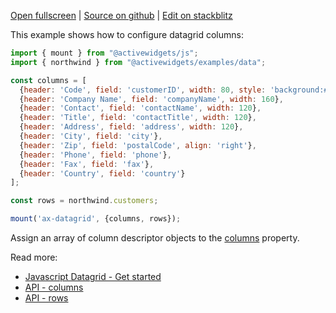 
[Open fullscreen](/columns/) | [Source on github](https://github.com/activewidgets/js/tree/master/examples/columns) | [Edit on stackblitz](https://stackblitz.com/github/activewidgets/js/tree/master/examples/columns)

This example shows how to configure datagrid columns:

```js
import { mount } from "@activewidgets/js";
import { northwind } from "@activewidgets/examples/data";

const columns = [
  {header: 'Code', field: 'customerID', width: 80, style: 'background:#def', fixed: true},
  {header: 'Company Name', field: 'companyName', width: 160},
  {header: 'Contact', field: 'contactName', width: 120},
  {header: 'Title', field: 'contactTitle', width: 120},
  {header: 'Address', field: 'address', width: 120},
  {header: 'City', field: 'city'},
  {header: 'Zip', field: 'postalCode', align: 'right'},
  {header: 'Phone', field: 'phone'},
  {header: 'Fax', field: 'fax'},
  {header: 'Country', field: 'country'}
];

const rows = northwind.customers;

mount('ax-datagrid', {columns, rows});
```

Assign an array of column descriptor objects to the [columns](https://activewidgets.com/api/datagrid/columns/) property.

Read more:

- [Javascript Datagrid - Get started](https://activewidgets.com/guide/env/js/#data-properties)
- [API - columns](https://activewidgets.com/api/datagrid/columns/)
- [API - rows](https://activewidgets.com/api/datagrid/rows/)